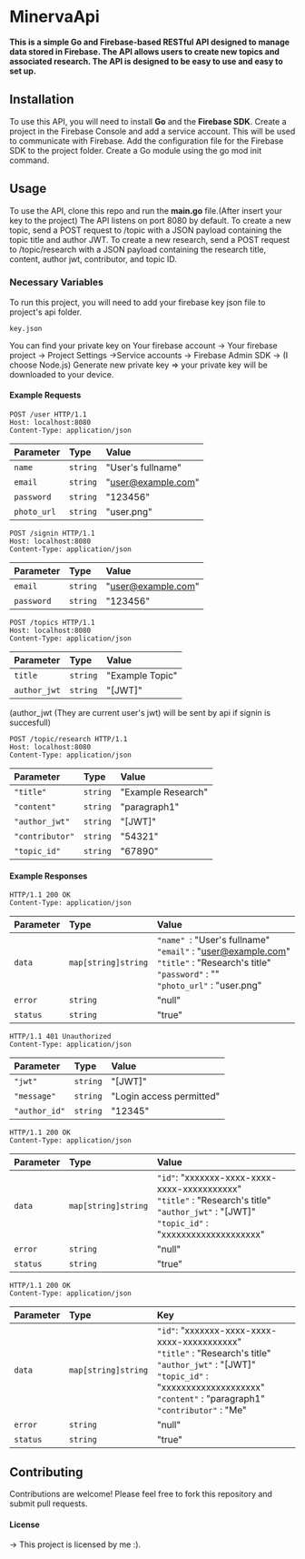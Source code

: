 # MinervaApi
**This is a simple Go and Firebase-based RESTful API designed to manage data stored in Firebase. The API allows users to create new topics and associated research. The API is designed to be easy to use and easy to set up.**

## Installation
To use this API, you will need to install **Go** and the **Firebase SDK**.
Create a project in the Firebase Console and add a service account. This will be used to communicate with Firebase.
Add the configuration file for the Firebase SDK to the project folder.
Create a Go module using the go mod init command.

## Usage
To use the API, clone this repo and run the **main.go** file.(After insert your key to the project) The API listens on port 8080 by default. To create a new topic, send a POST request to /topic with a JSON payload containing the topic title and author JWT. To create a new research, send a POST request to /topic/research with a JSON payload containing the research title, content, author jwt, contributor, and topic ID.
### Necessary Variables

To run this project, you will need to add your firebase key json file to project's api folder.

`key.json`

You can find your private key on Your firebase account -> Your firebase project -> Project Settings ->Service accounts -> Firebase Admin SDK -> (I choose Node.js) Generate new private key =>
your private key will be downloaded to your device.


#### Example Requests
```http
POST /user HTTP/1.1
Host: localhost:8080
Content-Type: application/json
```

| Parameter | Type     | Value                |
| :-------- | :------- | :------------------------- |
|`name` | `string` | "User's fullname" |
|`email` | `string` | "user@example.com" |
|`password` | `string` | "123456" |
|`photo_url` | `string` | "user.png" |


```http
POST /signin HTTP/1.1
Host: localhost:8080
Content-Type: application/json
```

| Parameter | Type     | Value                |
| :-------- | :------- | :------------------------- |
|`email` | `string` | "user@example.com" |
|`password` | `string` | "123456" |


```http
POST /topics HTTP/1.1
Host: localhost:8080
Content-Type: application/json
```

| Parameter | Type     | Value                |
| :-------- | :------- | :------------------------- |
| `title` | `string` | "Example Topic" |
| `author_jwt` | `string` | "[JWT]" |

(author_jwt (They are current user's jwt) will be sent by api if signin is succesfull)

```http
POST /topic/research HTTP/1.1
Host: localhost:8080
Content-Type: application/json
```
| Parameter | Type     | Value                |
| :-------- | :------- | :------------------------- |
| `"title"` | `string` | "Example Research" |
| `"content"` | `string` | "paragraph1" |
| `"author_jwt"` | `string` | "[JWT]" |
| `"contributor"` | `string` | "54321" |
| `"topic_id"` | `string` | "67890" |

#### Example Responses

```http
HTTP/1.1 200 OK
Content-Type: application/json
```

| Parameter | Type     | Value                |
| :-------- | :------- | :------------------------- |
| `data`    | `map[string]string` |`"name" `: "User's fullname" <br> `"email"` : "user@example.com" <br> `"title"` : "Research's title" <br> `"password"` : "" <br> `"photo_url"` : "user.png" |
| `error`    | `string` |"null"        |
| `status`    | `string` |"true"        |

```http
HTTP/1.1 401 Unauthorized
Content-Type: application/json
```
| Parameter | Type     | Value                |
| :-------- | :------- | :------------------------- |
| `"jwt"` | `string` | "[JWT]" |
| `"message"` | `string` | "Login access permitted" |
| `"author_id"` | `string` | "12345" |

```http
HTTP/1.1 200 OK
Content-Type: application/json
```
| Parameter | Type     | Value                |
| :-------- | :------- | :------------------------- |
| `data`    | `map[string]string` |` "id" `:      "xxxxxxx-xxxx-xxxx-xxxx-xxxxxxxxxxx"  <br>  `"title"` :     "Research's title"  <br>  `"author_jwt"` :  "[JWT]" <br> `"topic_id"` :  "xxxxxxxxxxxxxxxxxxxx"    |  
| `error`    | `string` |"null"        |
| `status`    | `string` |"true"        |

```http
HTTP/1.1 200 OK
Content-Type: application/json
```
| Parameter | Type                |Key         |                       
| :-------- | :------------------ |:-----------|  
| `data`    | `map[string]string` |` "id" `:     "xxxxxxx-xxxx-xxxx-xxxx-xxxxxxxxxxx"  <br>  `"title"` :     "Research's title"  <br>  `"author_jwt"` :  "[JWT]" <br> `"topic_id"` :  "xxxxxxxxxxxxxxxxxxxx"  <br> `"content"` : "paragraph1" <br> `"contributor"` : "Me" | 
| `error`    | `string` |"null"        ||
| `status`    | `string` |"true"        ||


## Contributing
Contributions are welcome! Please feel free to fork this repository and submit pull requests.

#### License
-> This project is licensed by me :).
